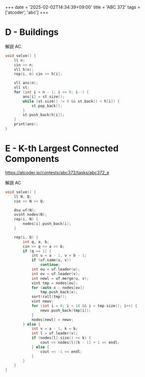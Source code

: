 +++
date = '2025-02-02T14:34:39+09:00'
title = 'ABC 372'
tags = ['atcoder', 'abc']
+++

# D - Buildings

解説 AC.

```cpp
void solve() {
    ll n;
    cin >> n;
    vll h(n);
    rep(i, n) cin >> h[i];

    vll ans(n);
    vll st;
    for (int i = n - 1; i >= 0; i--) {
        ans[i] = st.size();
        while (st.size() != 0 && st.back() < h[i]) {
            st.pop_back();
        }
        st.push_back(h[i]);
    }
    print(ans);
}
```

# E - K-th Largest Connected Components

<https://atcoder.jp/contests/abc372/tasks/abc372_e>

解説 AC

```cpp
void solve() {
    ll N, Q;
    cin >> N >> Q;

    dsu uf(N);
    vvint nodes(N);
    rep(i, N) {
        nodes[i].push_back(i);
    }

    rep(i, Q) {
        int q, a, b;
        cin >> q >> a >> b;
        if (q == 1) {
            int u = a - 1, v = b - 1;
            if (uf.same(u, v))
                continue;
            int ou = uf.leader(u);
            int ov = uf.leader(v);
            int newl = uf.merge(u, v);
            vint tmp = nodes[ou];
            for (auto x : nodes[ov])
                tmp.push_back(x);
            sort(rall(tmp));
            vint newv;
            for (int i = 0; i < 10 && i < tmp.size(); i++) {
                newv.push_back(tmp[i]);
            }
            nodes[newl] = newv;
        } else {
            int v = a - 1, k = b;
            int l = uf.leader(v);
            if (nodes[l].size() >= k) {
                cout << nodes[l][k - 1] + 1 << endl;
            } else {
                cout << -1 << endl;
            }
        }
    }
}
```
